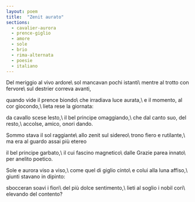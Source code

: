```yaml
---
layout: poem
title:  "Zenit aurato"
sections:
  - cavalier-aurora
  - prence-giglio
  - amore
  - sole
  - brio
  - rima-alternata
  - poesie
  - italiano
---
```


Del meriggio al vivo ardore\\
sol mancavan pochi istanti\\
mentre al trotto con fervore\\
sul destrier correva avanti,

quando vide il prence biondo\\
che irradiava luce aurata,\\
e il momento, al cor giocondo,\\
lieta rese la giornata:

da cavallo scese lesto,\\
il bel principe omaggiando,\\
che dal canto suo, del resto,\\
accolse, amico, onori dando.

Sommo stava il sol raggiante\\
allo zenit sul sidereo\\
trono fiero e rutilante,\\
ma era al guardo assai più etereo

il bel principe garbato,\\
il cui fascino magnetico\\
dalle Grazie parea innato\\
per anelito poetico.

Sole e aurora viso a viso,\\
come quel di giglio cinto\\
e colui alla luna affiso,\\
giunti stavano in dipinto:

sbocceran soavi i fiori\\
del più dolce sentimento,\\
lieti al soglio i nobil cori\\
elevando del contento?